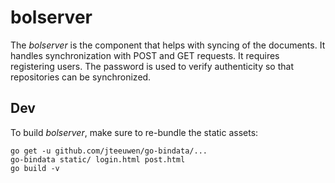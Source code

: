 # bolserver

The *bolserver* is the component that helps with syncing of the documents. It handles synchronization with POST and GET requests. It requires registering users. The password is used to verify authenticity so that repositories can be synchronized.

## Dev

To build *bolserver*, make sure to re-bundle the static assets:

```
go get -u github.com/jteeuwen/go-bindata/...
go-bindata static/ login.html post.html
go build -v
```

